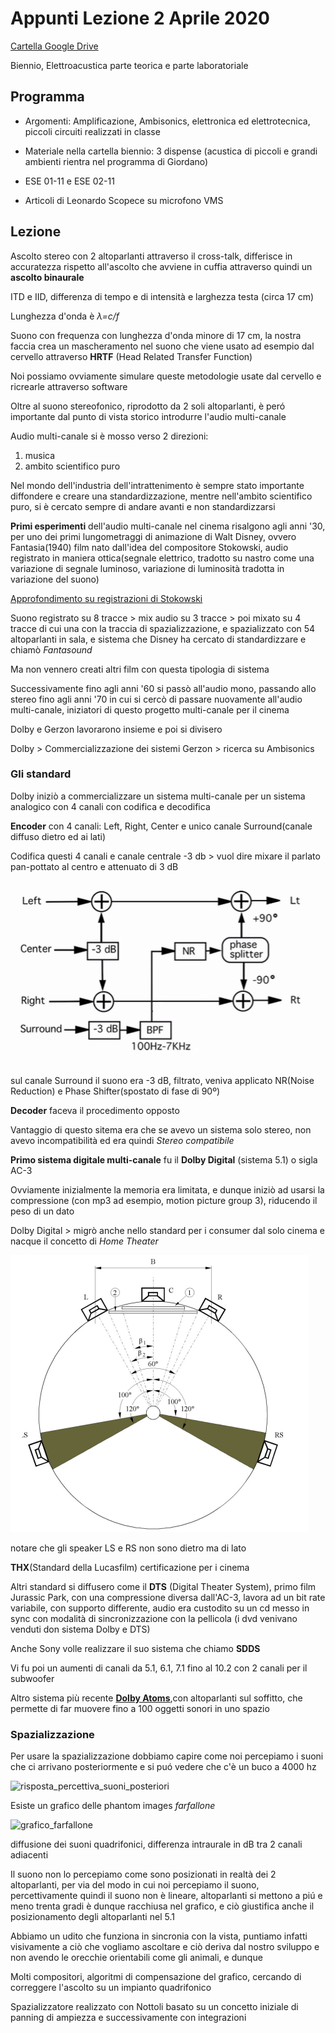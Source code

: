 # Appunti Lezione 2 Aprile 2020

[Cartella Google Drive](https://drive.google.com/drive/folders/0B--_h5RB_vmyR3FnajlkSE1zNG8?usp=sharing)

Biennio, Elettroacustica parte teorica e parte laboratoriale


## Programma

- Argomenti: Amplificazione, Ambisonics, elettronica ed elettrotecnica, piccoli circuiti realizzati in classe

- Materiale nella cartella biennio: 3 dispense (acustica di piccoli e grandi ambienti rientra nel programma di Giordano)

- ESE 01-11 e ESE 02-11

- Articoli di Leonardo Scopece su microfono VMS

## Lezione

Ascolto stereo con 2 altoparlanti attraverso il cross-talk, differisce in accuratezza rispetto all'ascolto che avviene in cuffia attraverso quindi un **ascolto binaurale**

ITD e IID, differenza di tempo e di intensità e larghezza testa (circa 17 cm)

Lunghezza d'onda è _λ=c/f_

Suono con frequenza con lunghezza d'onda minore di 17 cm, la nostra faccia crea un mascheramento nel suono che viene usato ad esempio dal cervello attraverso **HRTF** (Head Related Transfer Function)

Noi possiamo ovviamente simulare queste metodologie usate dal cervello e ricrearle attraverso software

Oltre al suono stereofonico, riprodotto da 2 soli altoparlanti, è peró importante dal punto di vista storico introdurre l'audio multi-canale

Audio multi-canale si è mosso verso 2 direzioni:
1) musica
2) ambito scientifico puro

Nel mondo dell'industria dell'intrattenimento è sempre stato importante diffondere e creare una standardizzazione, mentre nell'ambito scientifico puro, si è cercato sempre di andare avanti e non standardizzarsi

**Primi esperimenti** dell'audio multi-canale nel cinema risalgono agli anni '30, per uno dei primi lungometraggi di animazione di Walt Disney, ovvero Fantasia(1940) film nato dall'idea del compositore Stokowski, audio registrato in maniera ottica(segnale elettrico, tradotto su nastro come una variazione di segnale luminoso, variazione di luminosità tradotta in variazione del suono)

[Approfondimento su registrazioni di Stokowski](https://www.stokowski.org/1939_1940_Electrical_Recordings_Stokowski.htm)

Suono registrato su 8 tracce > mix audio su 3 tracce > poi mixato su 4 tracce di cui una con la traccia di spazializzazione, e spazializzato con 54 altoparlanti in sala, e sistema che Disney ha cercato di standardizzare e chiamò _Fantasound_

Ma non vennero creati altri film con questa tipologia di sistema

Successivamente fino agli anni '60 si passò all'audio mono, passando allo stereo fino agli anni '70 in cui si cercò di passare nuovamente all'audio multi-canale, iniziatori di questo progetto multi-canale per il cinema

Dolby e Gerzon lavorarono insieme e poi si divisero

Dolby > Commercializzazione dei sistemi
Gerzon > ricerca su Ambisonics

### Gli standard
Dolby iniziò a commercializzare un sistema multi-canale per un sistema analogico con 4 canali con codifica e decodifica

**Encoder** con 4 canali: Left, Right, Center e unico canale Surround(canale diffuso dietro ed ai lati)

Codifica questi 4 canali e canale centrale -3 db > vuol dire mixare il parlato pan-pottato al centro e attenuato di 3 dB

![Dolby sorround schema](https://github.com/SMERM/BN-Tedesco/blob/master/COME-04/20200402/Dolby_Sorround.png)

sul canale Surround il suono era -3 dB, filtrato, veniva applicato NR(Noise Reduction) e Phase Shifter(spostato di fase di 90º)

**Decoder** faceva il procedimento opposto

Vantaggio di questo sitema era che se avevo un sistema solo stereo, non avevo incompatibilità ed era quindi _Stereo compatibile_

**Primo sistema digitale multi-canale** fu il **Dolby Digital** (sistema 5.1) o sigla AC-3

Ovviamente inizialmente la memoria era limitata, e dunque iniziò ad usarsi la compressione (con mp3 ad esempio, motion picture group 3), riducendo il peso di un dato

Dolby Digital > migrò anche nello standard per i consumer dal solo cinema e nacque il concetto di _Home Theater_

![Standard 5.1 per Home video](https://github.com/SMERM/BN-Tedesco/blob/master/COME-04/20200402/Standard_5.1_per_Home_video.png)

notare che gli speaker LS e RS non sono dietro ma di lato

**THX**(Standard della Lucasfilm) certificazione per i cinema

Altri standard si diffusero come il **DTS** (Digital Theater System), primo film Jurassic Park, con una compressione diversa dall'AC-3, lavora ad un bit rate variabile, con supporto differente, audio era custodito su un cd messo in sync con modalità di sincronizzazione con la pellicola (i dvd venivano venduti don sistema Dolby e DTS)

Anche Sony volle realizzare il suo sistema che chiamo **SDDS**

Vi fu poi un aumenti di canali da 5.1, 6.1, 7.1 fino al 10.2 con 2 canali per il subwoofer

Altro sistema più recente [**Dolby Atoms**](https://www.dolby.com/us/en/brands/dolby-atmos.html),con altoparlanti sul soffitto, che permette di far muovere fino a 100 oggetti sonori in uno spazio

### Spazializzazione

Per usare la spazializzazione dobbiamo capire come noi percepiamo i suoni che ci arrivano posteriormente e si puó vedere che c'è un buco a 4000 hz

![risposta_percettiva_suoni_posteriori](https://github.com/SMERM/BN-Tedesco/blob/master/COME-04/20200402/risposta_percettiva_suoni_posteriori)

Esiste un grafico delle phantom images _farfallone_

![grafico_farfallone](https://github.com/SMERM/BN-Tedesco/blob/master/COME-04/20200402/grafico_farfallone)

diffusione dei suoni quadrifonici, differenza intraurale in dB tra 2 canali adiacenti

Il suono non lo percepiamo come sono posizionati in realtà dei 2 altoparlanti, per via del modo in cui noi percepiamo il suono, percettivamente quindi il suono non è lineare, altoparlanti si mettono a piú e meno trenta gradi è dunque racchiusa nel grafico, e ciò giustifica anche il posizionamento degli altoparlanti nel 5.1

Abbiamo un udito che funziona in sincronia con la vista, puntiamo infatti visivamente a ciò che vogliamo ascoltare e ciò deriva dal nostro sviluppo e non avendo le orecchie orientabili come gli animali, e dunque

Molti compositori, algoritmi di compensazione del grafico, cercando di correggere l'ascolto su un impianto quadrifonico

Spazializzatore realizzato con Nottoli basato su un concetto iniziale di panning di ampiezza e successivamente con integrazioni
